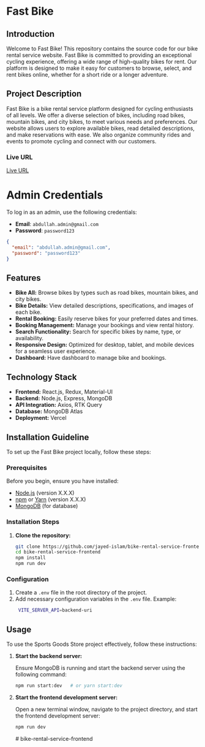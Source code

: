 # Fast Bike

## Introduction

Welcome to Fast Bike! This repository contains the source code for our bike rental service website. Fast Bike is committed to providing an exceptional cycling experience, offering a wide range of high-quality bikes for rent. Our platform is designed to make it easy for customers to browse, select, and rent bikes online, whether for a short ride or a longer adventure.

## Project Description

Fast Bike is a bike rental service platform designed for cycling enthusiasts of all levels. We offer a diverse selection of bikes, including road bikes, mountain bikes, and city bikes, to meet various needs and preferences. Our website allows users to explore available bikes, read detailed descriptions, and make reservations with ease. We also organize community rides and events to promote cycling and connect with our customers.

### Live URL

[Live URL](https://bike-rental-service-fast-bike.vercel.app "Visit the live application")

# Admin Credentials

To log in as an admin, use the following credentials:

- **Email**: `abdullah.admin@gmail.com`
- **Password**: `password123`

```json
{
  "email": "abdullah.admin@gmail.com",
  "password": "password123"
}
```

## Features

- **Bike All:** Browse bikes by types such as road bikes, mountain bikes, and city bikes.
- **Bike Details:** View detailed descriptions, specifications, and images of each bike.
- **Rental Booking:** Easily reserve bikes for your preferred dates and times.
- **Booking Management:** Manage your bookings and view rental history.
- **Search Functionality:** Search for specific bikes by name, type, or availability.
- **Responsive Design:** Optimized for desktop, tablet, and mobile devices for a seamless user experience.
- **Dashboard:** Have dashboard to manage bike and bookings.

## Technology Stack

- **Frontend:** React.js, Redux, Material-UI
- **Backend:** Node.js, Express, MongoDB
- **API Integration:** Axios, RTK Query
- **Database:** MongoDB Atlas
- **Deployment:** Vercel

## Installation Guideline

To set up the Fast Bike project locally, follow these steps:

### Prerequisites

Before you begin, ensure you have installed:

- [Node.js](https://nodejs.org) (version X.X.X)
- [npm](https://www.npmjs.com/) or [Yarn](https://yarnpkg.com/) (version X.X.X)
- [MongoDB](https://www.mongodb.com/) (for database)

### Installation Steps

1. **Clone the repository:**
   ```bash
   git clone https://github.com/jayed-islam/bike-rental-service-frontend
   cd bike-rental-service-frontend
   npm install
   npm run dev
   ```

### Configuration

1. Create a `.env` file in the root directory of the project.
2. Add necessary configuration variables in the `.env` file.
   Example:
   ```bash
    VITE_SERVER_API=backend-uri
   ```

## Usage

To use the Sports Goods Store project effectively, follow these instructions:

1. **Start the backend server:**

   Ensure MongoDB is running and start the backend server using the following command:

   ```bash
   npm run start:dev   # or yarn start:dev
   ```

2. **Start the frontend development server:**

   Open a new terminal window, navigate to the project directory, and start the frontend development server:

   ```bash
   npm run dev
   ```

   #   b i k e - r e n t a l - s e r v i c e - f r o n t e n d 
    
    
